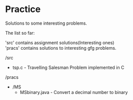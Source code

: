 # Practice

Solutions to some interesting problems.

The list so far:

'src' contains assignment solutions(Interesting ones)  
'pracs' contains solutions to interesting gfg problems.

/src
* tsp.c - Travelling Salesman Problem implemented in C

/pracs  
  * /MS  
    * MSbinary.java - Convert a decimal number to binary
